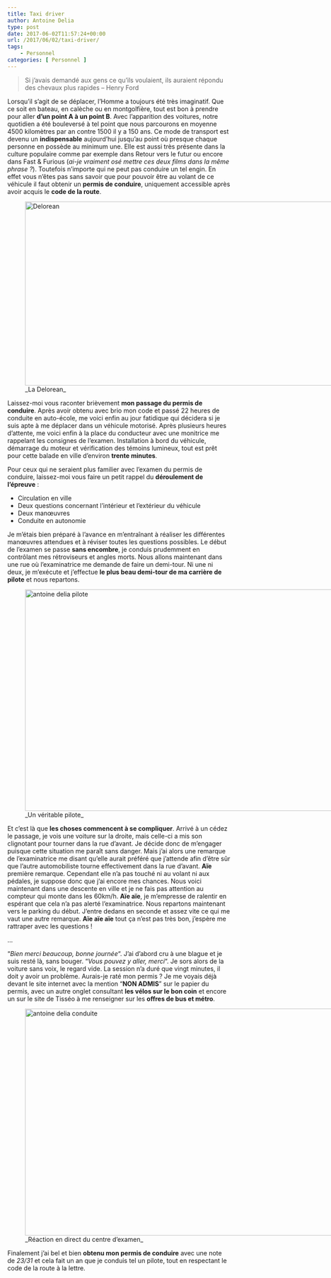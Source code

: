 ```yaml
---
title: Taxi driver
author: Antoine Delia
type: post
date: 2017-06-02T11:57:24+00:00
url: /2017/06/02/taxi-driver/
tags:
    - Personnel
categories: [ Personnel ]
---
```

> Si j’avais demandé aux gens ce qu’ils voulaient, ils auraient répondu des chevaux plus rapides &#8211; Henry Ford

Lorsqu&#8217;il s&#8217;agit de se déplacer, l&#8217;Homme a toujours été très imaginatif. Que ce soit en bateau, en calèche ou en montgolfière, tout est bon à prendre pour aller **d&#8217;un point A à un point B**. Avec l&#8217;apparition des voitures, notre quotidien a été bouleversé à tel point que nous parcourons en moyenne 4500 kilomètres par an contre 1500 il y a 150 ans. Ce mode de transport est devenu un **indispensable** aujourd&#8217;hui jusqu&#8217;au point où presque chaque personne en possède au minimum une. Elle est aussi très présente dans la culture populaire comme par exemple dans Retour vers le futur ou encore dans Fast & Furious (_ai-je vraiment osé mettre ces deux films dans la même phrase ?_). Toutefois n&#8217;importe qui ne peut pas conduire un tel engin. En effet vous n&#8217;êtes pas sans savoir que pour pouvoir être au volant de ce véhicule il faut obtenir un **permis de conduire**, uniquement accessible après avoir acquis le **code de la route**.

<figure style="width: 740px" class="wp-caption aligncenter"><img loading="lazy" src="https://i0.wp.com/icdn-4.motor1.com/images/mgl/KrjGG/s3/1981-delorean-dmc-12.jpg?resize=740%2C416&#038;ssl=1" alt="Delorean" width="740" height="416" data-recalc-dims="1" /><figcaption class="wp-caption-text">_La Delorean_</figcaption></figure>

Laissez-moi vous raconter brièvement **mon passage du permis de conduire**. Après avoir obtenu avec brio mon code et passé 22 heures de conduite en auto-école, me voici enfin au jour fatidique qui décidera si je suis apte à me déplacer dans un véhicule motorisé. Après plusieurs heures d&#8217;attente, me voici enfin à la place du conducteur avec une monitrice me rappelant les consignes de l&#8217;examen. Installation à bord du véhicule, démarrage du moteur et vérification des témoins lumineux, tout est prêt pour cette balade en ville d&#8217;environ **trente minutes**.

Pour ceux qui ne seraient plus familier avec l&#8217;examen du permis de conduire, laissez-moi vous faire un petit rappel du **déroulement de l&#8217;épreuve** :

  * Circulation en ville
  * Deux questions concernant l&#8217;intérieur et l&#8217;extérieur du véhicule
  * Deux manœuvres
  * Conduite en autonomie

Je m&#8217;étais bien préparé à l&#8217;avance en m&#8217;entraînant à réaliser les différentes manœuvres attendues et à réviser toutes les questions possibles. Le début de l&#8217;examen se passe **sans encombre**, je conduis prudemment en contrôlant mes rétroviseurs et angles morts. Nous allons maintenant dans une rue où l&#8217;examinatrice me demande de faire un demi-tour. Ni une ni deux, je m’exécute et j&#8217;effectue **le plus beau demi-tour de ma carrière de pilote** et nous repartons.

<figure style="width: 783px" class="wp-caption aligncenter"><img loading="lazy" src="https://i0.wp.com/i.imgur.com/5W8LIu8.jpg?resize=783%2C501&#038;ssl=1" alt="antoine delia pilote" width="783" height="501" data-recalc-dims="1" /><figcaption class="wp-caption-text">_Un véritable pilote_</figcaption></figure>

Et c&#8217;est là que **les choses commencent à se compliquer**. Arrivé à un cédez le passage, je vois une voiture sur la droite, mais celle-ci a mis son clignotant pour tourner dans la rue d&#8217;avant. Je décide donc de m&#8217;engager puisque cette situation me paraît sans danger. Mais j&#8217;ai alors une remarque de l&#8217;examinatrice me disant qu&#8217;elle aurait préféré que j&#8217;attende afin d&#8217;être sûr que l&#8217;autre automobiliste tourne effectivement dans la rue d&#8217;avant. **Aïe** première remarque. Cependant elle n&#8217;a pas touché ni au volant ni aux pédales, je suppose donc que j&#8217;ai encore mes chances. Nous voici maintenant dans une descente en ville et je ne fais pas attention au compteur qui monte dans les 60km/h. **Aïe aïe**, je m&#8217;empresse de ralentir en espérant que cela n&#8217;a pas alerté l&#8217;examinatrice. Nous repartons maintenant vers le parking du début. J&#8217;entre dedans en seconde et assez vite ce qui me vaut une autre remarque. **Aïe aïe aïe** tout ça n&#8217;est pas très bon, j&#8217;espère me rattraper avec les questions !

&#8230;

&#8220;_Bien merci beaucoup, bonne journée_&#8220;. J&#8217;ai d&#8217;abord cru à une blague et je suis resté là, sans bouger. &#8220;_Vous pouvez y aller, merci_&#8220;. Je sors alors de la voiture sans voix, le regard vide. La session n&#8217;a duré que vingt minutes, il doit y avoir un problème. Aurais-je raté mon permis ? Je me voyais déjà devant le site internet avec la mention &#8220;**NON ADMIS**&#8221; sur le papier du permis, avec un autre onglet consultant **les vélos sur le bon coin** et encore un sur le site de Tisséo à me renseigner sur les **offres de bus et métro**.

<figure style="width: 769px" class="wp-caption aligncenter"><img loading="lazy" src="https://i0.wp.com/i.imgur.com/nk6ibIm.png?resize=769%2C513&#038;ssl=1" alt="antoine delia conduite" width="769" height="513" data-recalc-dims="1" /><figcaption class="wp-caption-text">_Réaction en direct du centre d&#8217;examen_</figcaption></figure>

Finalement j&#8217;ai bel et bien **obtenu mon permis de conduire** avec une note de _23/31_ et cela fait un an que je conduis tel un pilote, tout en respectant le code de la route à la lettre.